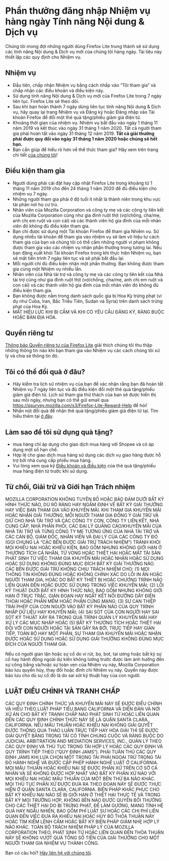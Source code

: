 # Phần thưởng đăng nhập Nhiệm vụ hàng ngày Tính năng Nội dung & Dịch vụ
Chúng tôi mong đợi những người dùng Firefox Lite trung thành sẽ sử dụng các tính năng Nội dung & Dịch vụ mới của chúng tôi hàng ngày. Tài liệu này thiết lập các quy định cho Nhiệm vụ. 

## Nhiệm vụ
* Đầu tiên, chấp nhận Nhiệm vụ bằng cách nhấp vào “Tôi tham gia” và chấp nhận các điều khoản và điều kiện này. 
* Sử dụng tính năng Nội dung & Dịch vụ mới của Firefox Lite trong 7 ngày liên tục. Firefox Lite sẽ theo dõi. 
* Sau khi bạn hoàn thành 7 ngày dùng liên tục tính năng Nội dung & Dịch vụ, hãy quay lại trang Nhiệm vụ và Đăng ký hoặc Đăng nhập vào Tài khoản Firefox để đổi một thẻ quà tặng/phiếu giảm giá điện tử.
* Khoảng thời gian của nhiệm vụ. Nhiệm vụ bắt đầu vào ngày 1 tháng 11 năm 2019 và kết thúc vào ngày 31 tháng 1 năm 2020. Tất cả người tham gia phải hoàn tất vào ngày 31 tháng 12 năm 2019. **Tất cả giải thưởng phải được quy đổi vào ngày 31 tháng 1 năm 2020 hoặc chúng sẽ hết hạn.**
* Bạn cần giúp để hiểu rõ hơn về thể thức tham gia? Hãy xem trên trang chi tiết [của chúng tôi]( https://support.mozilla.org/kb/firefox-lite-reward-program)!

## Điều kiện tham gia
* Người dùng phải cài đặt hay cập nhật Firefox Lite trong khoảng từ 1 tháng 11 năm 2019 cho đến 24 tháng 1 năm 2020 để đủ điều kiện cho nhiệm vụ 7 ngày. 
* Những người tham gia phải ở độ tuổi ít nhất là thành niên trong khu vực tài phán nơi họ cư trú. 
* Nhân viên của Mozilla Corporation và công ty mẹ và các công ty liên kết của Mozilla Corporation cũng như gia đình ruột thịt (vợ/chồng, cha/mẹ, anh chị em ruột và con cái) và các thành viên hộ gia đình của mỗi nhân viên đó không đủ điều kiện tham gia. 
* Bạn chỉ được sử dụng một Tài khoản Firefox để tham gia Nhiêm vụ. Sử dụng nhiều tài khoản để tham gia vào nhiệm vụ sẽ làm vô hiệu tư cách tham gia của bạn và chúng tôi có thể cấm những người vi phạm không được tham gia vào các nhiệm vụ nhận phần thưởng trong tương lai. Nếu bạn đăng xuất khỏi Tài khoản Firefox trong khi thực hiện Nhiệm vụ, bạn sẽ mất tiến trình 7 ngày liên tục và sẽ phải bắt đầu lại. 
* Mỗi người chỉ đủ điều kiện nhận một phần thưởng. Bạn không được tham gia cùng một Nhiệm vụ nhiều lần. 
* Nhân viên của Nhà tài trợ và công ty mẹ và các công ty liên kết của Nhà tài trợ cũng như gia đình ruột thịt (vợ/chồng, cha/mẹ, anh chị em ruột và con cái) và các thành viên hộ gia đình của mỗi nhân viên đó không đủ điều kiện tham gia. 
* Bạn không được nằm trong danh sách quốc gia bị Hoa Kỳ trừng phạt (ví dụ như Cuba, Iran, Bắc Triều Tiên, Sudan và Syria) trên danh sách trừng phạt của Hoa Kỳ.
* MẤT HIỆU LỰC KHI BỊ CẤM VÀ KHI CÓ YÊU CẦU ĐĂNG KÝ, RÀNG BUỘC HOẶC BẢN ĐỊA HÓA.

## Quyền riêng tư
[Thông báo Quyền riêng tư của Firefox Lite](https://www.mozilla.org/privacy/firefox-lite/) giải thích chúng tôi thu thập những thông tin nào khi bạn tham gia vào Nhiệm vụ các cách chúng tôi xử lý và chia sẻ thông tin đó. 

## Tôi có thể đổi quà ở đâu?
* Hãy kiểm tra lịch sử nhiệm vụ của bạn để xác nhận rằng bạn đã hoàn tất Nhiệm vụ 7 ngày liên tục và đủ điều kiện đổi một thẻ quà tặng/phiếu giảm giá điện tử. Lịch sử tham gia thử thách của bạn sẽ được hiển thị sau mỗi ngày, nhưng bạn có thể gửi email qua https://qsurvey.mozilla.com/s3/Firefox-Lite-Reward-Help để hỏi!
* Nhấn nút đổi quà để nhận thẻ quà tặng/phiếu giảm giá điện tử tại. Tìm hiểu thêm tại [ở đây]( https://support.mozilla.org/kb/firefox-lite-reward-program).

## Làm sao để tôi sử dụng quà tặng?
* mua hàng chỉ áp dụng cho giao dịch mua hàng với Shopee và có áp dụng một số hạn chế.
* Hợp lệ cho giao dịch mua hàng sử dụng các dịch vụ giao hàng được hỗ trợ bởi nhà cung cấp phiếu mua hàng.
* Vui lòng xem qua kỹ [Điều khoản và điều kiện](https://shopee.co.id/m/Mozilla-Voucher-Diskon-15RB) của thẻ quà tặng/phiếu mua hàng điện tử trước khi sử dụng.

## Từ chối, Giải trừ và Giới hạn Trách nhiệm
MOZILLA CORPORATION KHÔNG TUYÊN BỐ HOẶC BẢO ĐẢM DƯỚI BẤT KỲ HÌNH THỨC NÀO, DÙ RÕ RÀNG HAY NGẦM ĐỊNH VỀ BẤT KỲ GIẢI THƯỞNG HAY VIỆC BẠN THAM GIA VÀO KHUYẾN MÃI. KHI THAM GIA KHUYẾN MÃI HOẶC NHẬN GIẢI THƯỞNG, MỖI NGƯỜI THAM GIA ĐỒNG Ý GIẢI TRỪ VÀ GIỮ CHO NHÀ TÀI TRỢ VÀ CÁC CÔNG TY CON, CÔNG TY LIÊN KẾT, NHÀ CUNG CẤP, NHÀ PHÂN PHỐI, CÁC ĐẠI LÝ QUẢNG CÁO/KHUYẾN MÃI CỦA NHÀ TÀI TRỢ VÀ TỪNG CÔNG TY MẸ TƯƠNG ỨNG CỦA NHÀ TÀI TRỢ VÀ CÁC CÁN BỘ, GIÁM ĐỐC, NHÂN VIÊN VÀ ĐẠI LÝ CỦA CÁC CÔNG TY ĐÓ (GỌI CHUNG LÀ “CÁC BÊN ĐƯỢC GIẢI TRỪ TRÁCH NHIỆM”) TRÁNH KHỎI MỌI KHIẾU NẠI HOẶC KHIẾU KIỆN, BAO GỒM NHƯNG KHÔNG GIỚI HẠN Ở THƯƠNG TÍCH CÁ NHÂN, TỬ VONG HOẶC THIỆT HẠI HOẶC MẤT TÀI SẢN PHÁT SINH TỪ VIỆC THAM GIA KHUYẾN MÃI HOẶC NHẬN HOẶC SỬ DỤNG HOẶC SỬ DỤNG KHÔNG ĐÚNG MỤC ĐÍCH BẤT KỲ GIẢI THƯỞNG NÀO. CÁC BÊN ĐƯỢC GIẢI TRỪ KHÔNG CHỊU TRÁCH NHIỆM CHO: (1) MỌI THÔNG TIN KHÔNG ĐÚNG HOẶC KHÔNG CHÍNH XÁC DO LỖI IN ẤN HOẶC NGƯỜI THAM GIA, HOẶC DO BẤT KỲ THIẾT BỊ HOẶC CHƯƠNG TRÌNH NÀO LIÊN QUAN ĐẾN HOẶC ĐƯỢC SỬ DỤNG TRONG VIỆC KHUYẾN MÃI; (2) LỖI KỸ THUẬT DƯỚI BẤT KỲ HÌNH THỨC NÀO, BAO GỒM NHƯNG KHÔNG GIỚI HẠN Ở TRỤC TRẶC, GIÁN ĐOẠN HAY NGẮT KẾT NỐI ĐƯỜNG DÂY ĐIỆN THOẠI HOẶC PHẦN MỀM HOẶC PHẦN CỨNG MẠNG; (3) SỰ CAN THIỆP TRÁI PHÉP CỦA CON NGƯỜI VÀO BẤT KỲ PHẦN NÀO CỦA QUY TRÌNH NHẬP DỮ LIỆU HAY KHUYẾN MÃI; (4) SAI SÓT CỦA CON NGƯỜI HAY SAI SÓT KỸ THUẬT XẢY RA TRONG QUÁ TRÌNH QUẢN LÝ KHUYẾN MÃI HAY XỬ LÝ CÁC MỤC NHẬP HOẶC (5) BẤT KỲ THƯƠNG TÍCH HOẶC THIỆT HẠI ĐỐI VỚI CON NGƯỜI HOẶC TÀI SẢN GÂY RA BỞI, TRỰC TIẾP HAY GIÁN TIẾP, TOÀN BỘ HAY MỘT PHẦN, SỰ THAM GIA KHUYẾN MÃI HOẶC NHẬN ĐƯỢC HOẶC SỬ DỤNG HOẶC SỬ DỤNG GIẢI THƯỞNG KHÔNG ĐÚNG MỤC ĐÍCH CỦA NGƯỜI THAM GIA.

Nếu có người gian lận hoặc sự cố do vi rút, bọ, bot, tai ương hoặc bất kỳ sự cố hay hành động ngoài dự kiến không lường trước được làm ảnh hưởng đến sự công bằng và/hoặc sự toàn vẹn của Nhiệm vụ này, Mozilla Corporation bảo lưu quyền hủy, thay đổi hoặc đình chỉ Nhiệm vụ này. Quyền này được bảo lưu cho dù sự cố đó là do sai sót kỹ thuật hay của con người. 

## LUẬT ĐIỀU CHỈNH VÀ TRANH CHẤP

CÁC QUY ĐỊNH CHÍNH THỨC VÀ KHUYẾN MÃI NÀY SẼ ĐƯỢC ĐIỀU CHỈNH VÀ HIỂU THEO LUẬT PHÁP TIỂU BANG CALIFORNIA VÀ DIỄN ĐÀN VÀ NƠI XỬ ÁN CHO BẤT KỲ TRANH CHẤP NÀO PHÁT SINH TỪ HOẶC LIÊN QUAN ĐẾN CÁC QUY ĐỊNH CHÍNH THỨC NÀY SẼ LÀ QUẬN SANTA CLARA, CALIFORNIA. NẾU MÂU THUẨN HOẶC KHIẾU NẠI KHÔNG GIẢI QUYẾT ĐƯỢC THÔNG QUA THẢO LUẬN TRỰC TIẾP HAY HÒA GIẢI THÌ SẼ ĐƯỢC GIẢI QUYẾT BẰNG TRỌNG TÀI CÓ TÍNH CHUNG CUỘC VÀ RÀNG BUỘC DO JUDICIAL ARBITRATION AND MEDIATION SERVICES, INC., QUẢN LÝ THEO CÁC QUY ĐỊNH VÀ THỦ TỤC TRỌNG TÀI HỢP LÝ HOẶC CÁC QUY ĐỊNH VÀ QUY TRÌNH TIẾP THEO (“QUY ĐỊNH JAMS”). PHẢI TUÂN THỦ CÁC QUY ĐỊNH JAMS KHI LỰA CHỌN MỘT TRỌNG TÀI PHẢI NGOẠI TRỪ TRỌNG TÀI ĐÓ HÀNH NGHỀ VÀ ĐƯỢC CẤP PHÉP HÀNH NGHỀ LUẬT Ở CALIFORNIA. MỌI MÂU THUẪN HOẶC KHIẾU NẠI SẼ ĐƯỢC PHÂN XỬ TRÊN CƠ SỞ CÁ NHÂN VÀ SẼ KHÔNG ĐƯỢC HỢP NHẤT VÀO BẤT KỲ PHÂN XỬ NÀO VỚI MỌI KHIẾU NẠI HOẶC MÂU THUẪN CỦA MỘT BÊN THỨ BA NÀO KHÁC. MỌI THỦ TỤC PHÂN XỬ ĐƯỢC ĐƯA RA THEO ĐOẠN NÀY SẼ ĐƯỢC THỰC HIỆN Ở QUẬN SANTA CLARA, CALIFORNIA. BIỆN PHÁP KHẮC PHỤC CHO BẤT KỲ KHIẾU NẠI NÀO SẼ BỊ GIỚI HẠN Ở THIỆT HẠI THỰC TẾ VÀ TRONG BẤT KỲ MỌI TRƯỜNG HỢP, KHÔNG BÊN NÀO ĐƯỢC QUYỀN BỒI THƯỜNG CHO CÁC THIỆT HẠI DO BỊ TRỪNG PHẠT, ĐỂ LÀM GƯƠNG, MANG TÍNH HỆ QUẢ HAY NGẪU NHIÊN, BAO GỒM PHÍ LUẬT SƯ HOẶC CÁC CHI PHÍ LIÊN QUAN ĐẾN VIỆC ĐƯA RA KHIẾU NẠI HOẶC HỦY BỎ THỎA THUẬN NÀY HOẶC TÌM KIẾM LỆNH CẤM HOẶC BẤT KỲ BIỆN PHÁP GIẢM NHẸ HỢP LÝ NÀO KHÁC. TOÀN BỘ TRÁCH NHIỆM PHÁP LÝ CỦA MOZILLA CORPORATION THEO, PHÁT SINH TỪ HOẶC LIÊN QUAN ĐẾN THỎA THUẬN NÀY SẼ KHÔNG VƯỢT QUÁ TỔNG SỐ TIỀN CỦA GIẢI THƯỞNG CHO MỘT NGƯỜI THAM GIA NHIỆM VỤ THÀNH CÔNG. 

Bạn có câu hỏi? [Hãy liên hệ với chúng tôi]( https://qsurvey.mozilla.com/s3/Firefox-Lite-Reward-Help).
